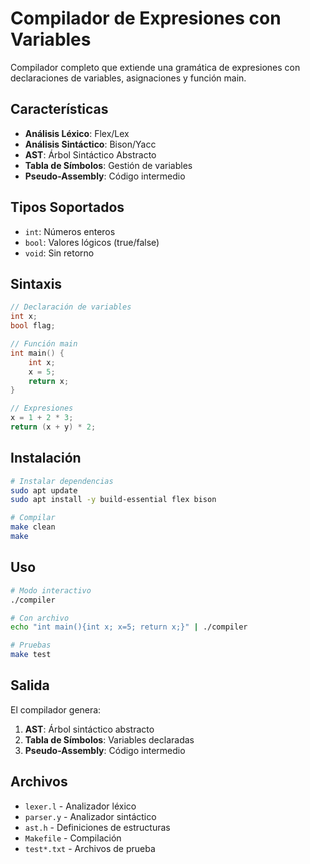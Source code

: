 # Compilador de Expresiones con Variables

Compilador completo que extiende una gramática de expresiones con declaraciones de variables, asignaciones y función main.

## Características

- **Análisis Léxico**: Flex/Lex
- **Análisis Sintáctico**: Bison/Yacc  
- **AST**: Árbol Sintáctico Abstracto
- **Tabla de Símbolos**: Gestión de variables
- **Pseudo-Assembly**: Código intermedio

## Tipos Soportados

- `int`: Números enteros
- `bool`: Valores lógicos (true/false)
- `void`: Sin retorno

## Sintaxis

```c
// Declaración de variables
int x;
bool flag;

// Función main
int main() {
    int x;
    x = 5;
    return x;
}

// Expresiones
x = 1 + 2 * 3;
return (x + y) * 2;
```

## Instalación

```bash
# Instalar dependencias
sudo apt update
sudo apt install -y build-essential flex bison

# Compilar
make clean
make
```

## Uso

```bash
# Modo interactivo
./compiler

# Con archivo
echo "int main(){int x; x=5; return x;}" | ./compiler

# Pruebas
make test
```

## Salida

El compilador genera:
1. **AST**: Árbol sintáctico abstracto
2. **Tabla de Símbolos**: Variables declaradas
3. **Pseudo-Assembly**: Código intermedio

## Archivos

- `lexer.l` - Analizador léxico
- `parser.y` - Analizador sintáctico  
- `ast.h` - Definiciones de estructuras
- `Makefile` - Compilación
- `test*.txt` - Archivos de prueba